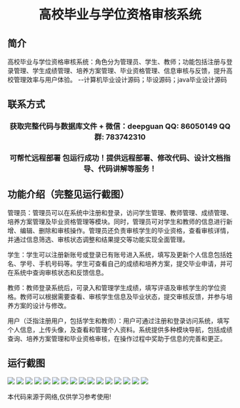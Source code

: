 <p><h1 align="center">高校毕业与学位资格审核系统</h1></p>

## 简介
高校毕业与学位资格审核系统：角色分为管理员、学生、教师；功能包括注册与登录管理、学生成绩管理、培养方案管理、毕业资格管理、信息审核与反馈，提升高校管理效率与用户体验。    --计算机毕业设计源码；毕设源码；java毕业设计源码


## 联系方式
<p><h3 align="center">获取完整代码与数据库文件 + 微信：deepguan QQ: 86050149 QQ群: 783742310</h3></p>
<p><h3 align="center">可帮忙远程部署 包运行成功！提供远程部署、修改代码、设计文档指导、代码讲解等服务！</h3></p>

## 功能介绍（完整见运行截图）
管理员：管理员可以在系统中注册和登录，访问学生管理、教师管理、成绩管理、培养方案管理及毕业资格管理等模块。同时，管理员可对学生和教师的信息进行新增、编辑、删除和审核操作。管理员还负责审核学生的毕业资格，查看审核详情，并通过信息筛选、审核状态调整和结果提交等功能实现全面管理。

学生：学生可以注册新账号或登录已有账号进入系统，填写及更新个人信息包括姓名、学号、手机号码等。学生可查看自己的成绩和培养方案，提交毕业申请，并可在系统中查询审核状态和反馈信息。

教师：教师登录系统后，可录入和管理学生成绩，填写评语及审核学生的学位资格。教师可以根据需要查看、审核学生信息及毕业状态，提交审核反馈，并参与培养方案的设计与修改。

用户（泛指注册用户，包括学生和教师）：用户可通过注册和登录访问系统，填写个人信息，上传头像，及查看和管理个人资料。系统提供多种模块导航，包括成绩查询、培养方案管理和毕业资格审核，在操作过程中奖助于信息的完善和更正。


## 运行截图
![](img/001.jpg)
![](img/002.jpg)
![](img/003.jpg)
![](img/004.jpg)
![](img/005.jpg)
![](img/006.jpg)
![](img/007.jpg)
![](img/008.jpg)
![](img/009.jpg)
![](img/010.jpg)
![](img/011.jpg)
![](img/012.jpg)
![](img/013.jpg)
![](img/014.jpg)
![](img/015.jpg)
![](img/016.jpg)

<p>本代码来源于网络,仅供学习参考使用!</p>
